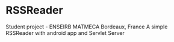 RSSReader
=========

Student project - ENSEIRB MATMECA Bordeaux, France
A simple RSSReader with android app and Servlet Server
